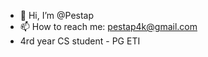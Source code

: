 - 👋 Hi, I’m @Pestap
- 📫 How to reach me: pestap4k@gmail.com
- 4rd year CS student - PG ETI

<!---
Pestap/Pestap is a ✨ special ✨ repository because its `README.md` (this file) appears on your GitHub profile.
You can click the Preview link to take a look at your changes.
--->
